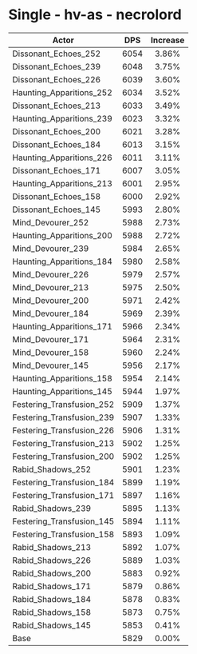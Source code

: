 # Single - hv-as - necrolord
| Actor | DPS | Increase |
|---|:---:|:---:|
|Dissonant_Echoes_252|6054|3.86%|
|Dissonant_Echoes_239|6048|3.75%|
|Dissonant_Echoes_226|6039|3.60%|
|Haunting_Apparitions_252|6034|3.52%|
|Dissonant_Echoes_213|6033|3.49%|
|Haunting_Apparitions_239|6023|3.32%|
|Dissonant_Echoes_200|6021|3.28%|
|Dissonant_Echoes_184|6013|3.15%|
|Haunting_Apparitions_226|6011|3.11%|
|Dissonant_Echoes_171|6007|3.05%|
|Haunting_Apparitions_213|6001|2.95%|
|Dissonant_Echoes_158|6000|2.92%|
|Dissonant_Echoes_145|5993|2.80%|
|Mind_Devourer_252|5988|2.73%|
|Haunting_Apparitions_200|5988|2.72%|
|Mind_Devourer_239|5984|2.65%|
|Haunting_Apparitions_184|5980|2.58%|
|Mind_Devourer_226|5979|2.57%|
|Mind_Devourer_213|5975|2.50%|
|Mind_Devourer_200|5971|2.42%|
|Mind_Devourer_184|5969|2.39%|
|Haunting_Apparitions_171|5966|2.34%|
|Mind_Devourer_171|5964|2.31%|
|Mind_Devourer_158|5960|2.24%|
|Mind_Devourer_145|5956|2.17%|
|Haunting_Apparitions_158|5954|2.14%|
|Haunting_Apparitions_145|5944|1.97%|
|Festering_Transfusion_252|5909|1.37%|
|Festering_Transfusion_239|5907|1.33%|
|Festering_Transfusion_226|5906|1.31%|
|Festering_Transfusion_213|5902|1.25%|
|Festering_Transfusion_200|5902|1.25%|
|Rabid_Shadows_252|5901|1.23%|
|Festering_Transfusion_184|5899|1.19%|
|Festering_Transfusion_171|5897|1.16%|
|Rabid_Shadows_239|5895|1.13%|
|Festering_Transfusion_145|5894|1.11%|
|Festering_Transfusion_158|5893|1.09%|
|Rabid_Shadows_213|5892|1.07%|
|Rabid_Shadows_226|5889|1.03%|
|Rabid_Shadows_200|5883|0.92%|
|Rabid_Shadows_171|5879|0.86%|
|Rabid_Shadows_184|5878|0.83%|
|Rabid_Shadows_158|5873|0.75%|
|Rabid_Shadows_145|5853|0.41%|
|Base|5829|0.00%|
